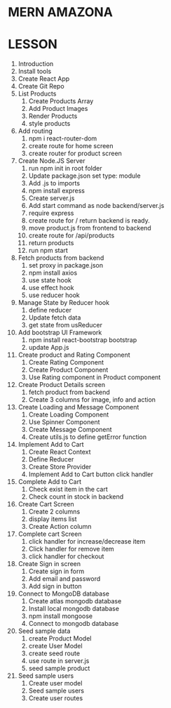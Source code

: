 # MERN AMAZONA

# LESSON
1. Introduction
2. Install tools
3. Create React App
4. Create Git Repo
5. List Products
    1. Create Products Array
    2. Add Product Images
    3. Render Products
    4. style products
6. Add routing
    1. npm i react-router-dom
    2. create route for home screen
    3. create router for product screen
7. Create Node.JS Server
    1. run npm init in root folder
    2. Update package.json set type: module
    3. Add .js to imports
    4. npm install express
    5. Create server.js
    6. Add start command as node backend/server.js
    7. require express
    8. create route for / return backend is ready.
    9. move product.js from frontend to backend
    10. create route for /api/products
    11. return products
    12. run npm start
8. Fetch products from backend
    1. set proxy in package.json
    2. npm install axios
    3. use state hook
    4. use effect hook
    5. use reducer hook
9. Manage State by Reducer hook
    1. define reducer
    2. Update fetch data
    3. get state from usReducer
10. Add bootstrap UI Framework
    1. npm install react-bootstrap bootstrap
    2. update App.js
11. Create product and Rating Component
    1. Create Rating Component
    2. Create Product Component
    3. Use Rating component in Product component
12. Create Product Details screen
    1. fetch product from backend
    2. Create 3 columns for image, info and action
13. Create Loading and Message Component
    1. Create Loading Component
    2. Use Spinner Component
    3. Create Message Component
    4. Create utils.js to define getError function
14. Implement Add to Cart
    1. Create React Context
    2. Define Reducer
    3. Create Store Provider
    4. Implement Add to Cart button click handler
15. Complete Add to Cart
    1. Check exist item in the cart
    2. Check count in stock in backend
16. Create Cart Screen
    1. Create 2 columns
    2. display items list
    3. Create Action column
17. Complete cart Screen
    1. click handler for increase/decrease item
    2. Click handler for remove item
    3. click handler for checkout
18. Create Sign in screen
    1. Create sign in form
    2. Add email and password
    3. Add sign in button
19. Connect to MongoDB database
    1. Create atlas mongodb database
    2. Install local mongodb database
    3. npm install mongoose
    4. Connect to mongodb database
20. Seed sample data 
    1. create Product Model
    2. create User Model
    3. create seed route
    4. use route in server.js
    5. seed sample product
21. Seed sample users
    1. Create user model
    2. Seed sample users
    3. Create user routes
    